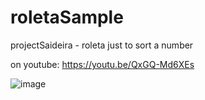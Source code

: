 # roletaSample
projectSaideira - roleta just to sort a number





on youtube: https://youtu.be/QxGQ-Md6XEs

![image](https://user-images.githubusercontent.com/30224310/174471653-3a5595b1-2400-49f4-a025-82b347907ff1.png)



